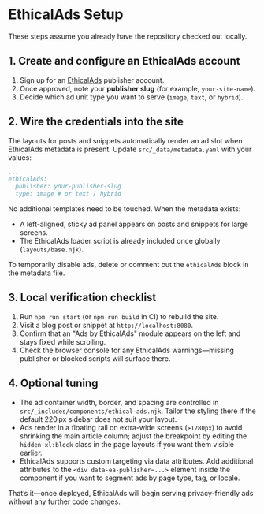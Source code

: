# EthicalAds Setup

These steps assume you already have the repository checked out locally.

## 1. Create and configure an EthicalAds account

1. Sign up for an [EthicalAds](https://www.ethicalads.io/) publisher account.
2. Once approved, note your **publisher slug** (for example, `your-site-name`).
3. Decide which ad unit type you want to serve (`image`, `text`, or `hybrid`).

## 2. Wire the credentials into the site

The layouts for posts and snippets automatically render an ad slot when EthicalAds
metadata is present. Update `src/_data/metadata.yaml` with your values:

```yaml
...
ethicalAds:
  publisher: your-publisher-slug
  type: image # or text / hybrid
```

No additional templates need to be touched. When the metadata exists:

- A left-aligned, sticky ad panel appears on posts and snippets for large screens.
- The EthicalAds loader script is already included once globally (`layouts/base.njk`).

To temporarily disable ads, delete or comment out the `ethicalAds` block in the
metadata file.

## 3. Local verification checklist

1. Run `npm run start` (or `npm run build` in CI) to rebuild the site.
2. Visit a blog post or snippet at `http://localhost:8080`.
3. Confirm that an "Ads by EthicalAds" module appears on the left and stays fixed
   while scrolling.
4. Check the browser console for any EthicalAds warnings—missing publisher or
   blocked scripts will surface there.

## 4. Optional tuning

- The ad container width, border, and spacing are controlled in
  `src/_includes/components/ethical-ads.njk`. Tailor the styling there if the
  default 220 px sidebar does not suit your layout.
- Ads render in a floating rail on extra-wide screens (`≥1280px`) to avoid
  shrinking the main article column; adjust the breakpoint by editing the
  `hidden xl:block` class in the page layouts if you want them visible earlier.
- EthicalAds supports custom targeting via data attributes. Add additional
  attributes to the `<div data-ea-publisher=...>` element inside the component
  if you want to segment ads by page type, tag, or locale.

That’s it—once deployed, EthicalAds will begin serving privacy-friendly ads
without any further code changes.
